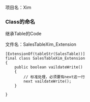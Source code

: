 项目名：Xim

### Class的命名


继承Table的Code

文件名：SalesTableXim_Extension

```
[ExtensionOf(tableStr(SalesTable))]
final class SalesTableXim_Extension
{
    public boolean vaildateWrite()
    {
        // 标准处理，必须要有next这一行
        next vaildateWrite();
    }

}
```
